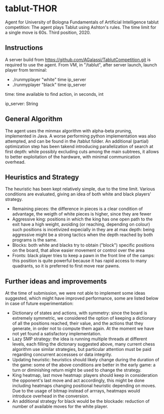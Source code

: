 # tablut-THOR
Agent for University of Bologna Fundamentals of Artificial Intelligence tablut competition:
The agent plays Tablut using Ashton's rules.
The time limit for a single move is 60s.
Third position, 2020.

## Instructions
A server build from https://github.com/AGalassi/TablutCompetition.git is required to use the agent.
From VM, in "/tablut", after server launch, launch player from terminal:
- ./runmyplayer "white" time ip_server
- ./runmyplayer "black" time ip_server

time: time available to find action, in seconds, int

ip_server: String
 
 ## General Algorithm
The agent uses the minmax algorithm with alpha-beta pruning, implemented in Java. A worse performing python implementation was also attempted, and can be found in the /tablut folder.
An additional (partial) optimization step has been takend introducing parallelization of search at first depth: while possibly excluding cuts among the main subtrees, it allows to better exploitation of the hardware, with minimal communication overhead.

## Heuristics and Strategy
The heuristic has been kept relatively simple, due to the time limit.
Various conditions are evaluated, giving an idea of both white and black players' strategy.
* Remaining pieces: the difference in pieces is a clear condition of advantage, the weigth of white pieces is higher, since they are fewer
* Aggressive king: positions in which the king has one open path to the exit have a high weight, avoiding (or reaching, depending on colour) such positions is incetivized expecially in they are at max depth: being aggressive might be a strong tactics when the depth reached by both programs is the same.
* Blocks: both white and blacks try to obtain ("block") specific positions on the board, that allow easier movement or control over the area
* Fronts: black player tries to keep a pawn in the front line of the camps: this position is quite powerful because it has rapid access to many quadrants, so it is preferred to first move rear pawns.

## Further ideas and improvements
At the time of submission, we were not able to implement some ideas suggested, which might have improved performance, some are listed below in case of future experimentation:

* Dictionary of states and actions, with symmetry: since the board is extremely symmetric, we considered the option of keeping a dictionary of all the positions reached, their value, and the actions that they generate, in order not to compute them again. At the moment we have not yet found a satisfactory implementation.
* Lazy SMP strategy: the idea is running multiple threads at different levels, each filling the dictonary suggested above, many current chess algorithm use similar strategies, but particular attention must be paid regarding concurrent accessses or data integrity.
* Updating heuristic: heuristics should likely change during the duration of the game: some of the above conditions are better in the early game: a turn or diminishing return might be used to change the strategy.
* King heatmap, last move heatmap: players should keep in consideration the opponent's last move and act accordingly, this might be done including heatmaps changing positional heuristic depending on moves. Due to the usage of bitmap instead of arrrays, heatmaps would introduce overhead in the conversion.
* An additional strategy for black would be the blockade: reduction of number of available moves for the white player.
